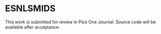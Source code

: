 # ESNLSMIDS
This work is submitted for review in Plos One Journal. Source code will be available after acceptance.
